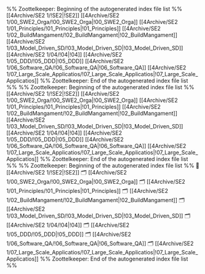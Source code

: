 %% Zoottelkeeper: Beginning of the autogenerated index file list  %%
 [[4Archive/SE2 1/!SE2|!SE2]]
 [[4Archive/SE2 1/00_SWE2_Orga/!00_SWE2_Orga|!00_SWE2_Orga]]
 [[4Archive/SE2 1/01_Principles/!01_Principles|!01_Principles]]
 [[4Archive/SE2 1/02_BuildMangament/!02_BuildMangament|!02_BuildMangament]]
 [[4Archive/SE2 1/03_Model_Driven_SD/!03_Model_Driven_SD|!03_Model_Driven_SD]]
 [[4Archive/SE2 1/04/!04|!04]]
 [[4Archive/SE2 1/05_DDD/!05_DDD|!05_DDD]]
 [[4Archive/SE2 1/06_Software_QA/!06_Software_QA|!06_Software_QA]]
 [[4Archive/SE2 1/07_Large_Scale_Applicatios/!07_Large_Scale_Applicatios|!07_Large_Scale_Applicatios]]
%% Zoottelkeeper: End of the autogenerated index file list  %%
%% Zoottelkeeper: Beginning of the autogenerated index file list  %%
 [[4Archive/SE2 1/!SE2|!SE2]]
 [[4Archive/SE2 1/00_SWE2_Orga/!00_SWE2_Orga|!00_SWE2_Orga]]
 [[4Archive/SE2 1/01_Principles/!01_Principles|!01_Principles]]
 [[4Archive/SE2 1/02_BuildMangament/!02_BuildMangament|!02_BuildMangament]]
 [[4Archive/SE2 1/03_Model_Driven_SD/!03_Model_Driven_SD|!03_Model_Driven_SD]]
 [[4Archive/SE2 1/04/!04|!04]]
 [[4Archive/SE2 1/05_DDD/!05_DDD|!05_DDD]]
 [[4Archive/SE2 1/06_Software_QA/!06_Software_QA|!06_Software_QA]]
 [[4Archive/SE2 1/07_Large_Scale_Applicatios/!07_Large_Scale_Applicatios|!07_Large_Scale_Applicatios]]
%% Zoottelkeeper: End of the autogenerated index file list  %%
%% Zoottelkeeper: Beginning of the autogenerated index file list  %%
📄 [[4Archive/SE2 1/!SE2|!SE2]]
🗂️ [[4Archive/SE2 1/00_SWE2_Orga/!00_SWE2_Orga|!00_SWE2_Orga]]
🗂️ [[4Archive/SE2 1/01_Principles/!01_Principles|!01_Principles]]
🗂️ [[4Archive/SE2 1/02_BuildMangament/!02_BuildMangament|!02_BuildMangament]]
🗂️ [[4Archive/SE2 1/03_Model_Driven_SD/!03_Model_Driven_SD|!03_Model_Driven_SD]]
🗂️ [[4Archive/SE2 1/04/!04|!04]]
🗂️ [[4Archive/SE2 1/05_DDD/!05_DDD|!05_DDD]]
🗂️ [[4Archive/SE2 1/06_Software_QA/!06_Software_QA|!06_Software_QA]]
🗂️ [[4Archive/SE2 1/07_Large_Scale_Applicatios/!07_Large_Scale_Applicatios|!07_Large_Scale_Applicatios]]
%% Zoottelkeeper: End of the autogenerated index file list  %%
